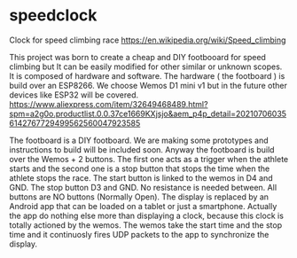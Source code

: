 # speedclock
Clock for speed climbing race https://en.wikipedia.org/wiki/Speed_climbing

This project was born to create a cheap and DIY footbooard for speed climbing but It can be easily modified for other similar or unknown scopes. It is composed of hardware and software. The hardware ( the footboard ) is build over an ESP8266.
We choose Wemos D1 mini v1 but in the future other devices like ESP32 will be covered.
https://www.aliexpress.com/item/32649468489.html?spm=a2g0o.productlist.0.0.37ce1669KXjsjo&aem_p4p_detail=202107060356142767729499562560047923585

The footboard is a DIY footboard. We are making some prototypes and instructions to build will be included soon.
Anyway the footboard is build over the Wemos + 2 buttons. The first one acts as a trigger when the athlete starts and the second one is a stop button that stops the time when the athlete stops the race. The start button is linked to the wemos in D4 and GND. The stop button D3 and GND. No resistance is needed between. All buttons are NO buttons (Normally Open). The display is replaced by an Android app that can be loaded on a tablet or just a smartphone. Actually the app do nothing else more than displaying a clock, because this clock is totally actioned by the wemos. The wemos take the start time and the stop time and it continuosly fires UDP packets to the app to synchronize the display.
